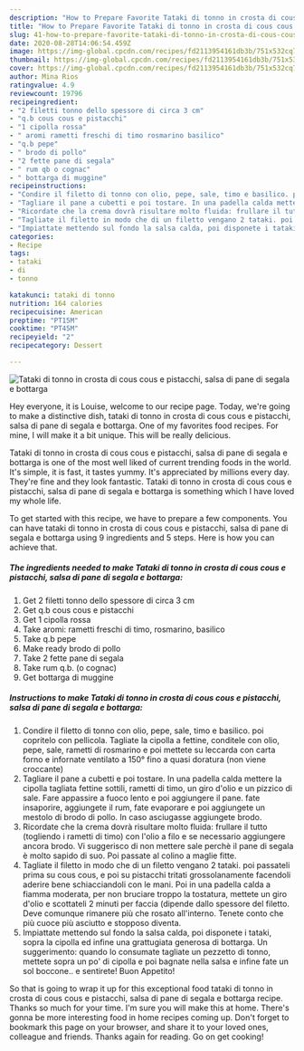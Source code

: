 ```yaml
---
description: "How to Prepare Favorite Tataki di tonno in crosta di cous cous e pistacchi, salsa di pane di segala e bottarga"
title: "How to Prepare Favorite Tataki di tonno in crosta di cous cous e pistacchi, salsa di pane di segala e bottarga"
slug: 41-how-to-prepare-favorite-tataki-di-tonno-in-crosta-di-cous-cous-e-pistacchi-salsa-di-pane-di-segala-e-bottarga
date: 2020-08-28T14:06:54.459Z
image: https://img-global.cpcdn.com/recipes/fd2113954161db3b/751x532cq70/tataki-di-tonno-in-crosta-di-cous-cous-e-pistacchi-salsa-di-pane-di-segala-e-bottarga-recipe-main-photo.jpg
thumbnail: https://img-global.cpcdn.com/recipes/fd2113954161db3b/751x532cq70/tataki-di-tonno-in-crosta-di-cous-cous-e-pistacchi-salsa-di-pane-di-segala-e-bottarga-recipe-main-photo.jpg
cover: https://img-global.cpcdn.com/recipes/fd2113954161db3b/751x532cq70/tataki-di-tonno-in-crosta-di-cous-cous-e-pistacchi-salsa-di-pane-di-segala-e-bottarga-recipe-main-photo.jpg
author: Mina Rios
ratingvalue: 4.9
reviewcount: 19796
recipeingredient:
- "2 filetti tonno dello spessore di circa 3 cm"
- "q.b cous cous e pistacchi"
- "1 cipolla rossa"
- " aromi rametti freschi di timo rosmarino basilico"
- "q.b pepe"
- " brodo di pollo"
- "2 fette pane di segala"
- " rum qb o cognac"
- " bottarga di muggine"
recipeinstructions:
- "Condire il filetto di tonno con olio, pepe, sale, timo e basilico. poi copritelo con pellicola. Tagliate la cipolla a fettine, conditele con olio, pepe, sale, rametti di rosmarino e poi mettete su leccarda con carta forno e infornate ventilato a 150° fino a quasi doratura (non viene croccante)"
- "Tagliare il pane a cubetti e poi tostare. In una padella calda mettere la cipolla tagliata fettine sottili, rametti di timo, un giro d&#39;olio e un pizzico di sale. Fare appassire a fuoco lento e poi aggiungere il pane. fate insaporire, aggiungete il rum, fate evaporare e poi aggiungete un mestolo di brodo di pollo. In caso asciugasse aggiungete brodo."
- "Ricordate che la crema dovrà risultare molto fluida: frullare il tutto (togliendo i rametti di timo) con l&#39;olio a filo e se necessario aggiungere ancora brodo. Vi suggerisco di non mettere sale perchè il pane di segala è molto sapido di suo. Poi passate al colino a maglie fitte."
- "Tagliate il filetto in modo che di un filetto vengano 2 tataki. poi passateli prima su cous cous, e poi su pistacchi tritati grossolanamente facendoli aderire bene schiacciandoli con le mani. Poi in una padella calda a fiamma moderata, per non bruciare troppo la tostatura, mettete un giro d&#39;olio e scottateli 2 minuti per faccia (dipende dallo spessore del filetto. Deve comunque rimanere più che rosato all&#39;interno. Tenete conto che più cuoce più asciutto e stopposo diventa."
- "Impiattate mettendo sul fondo la salsa calda, poi disponete i tataki, sopra la cipolla ed infine una grattugiata generosa di bottarga. Un suggerimento: quando lo consumate tagliate un pezzetto di tonno, mettete sopra un po&#39; di cipolla e poi bagnate nella salsa e infine fate un sol boccone.. e sentirete! Buon Appetito!"
categories:
- Recipe
tags:
- tataki
- di
- tonno

katakunci: tataki di tonno 
nutrition: 164 calories
recipecuisine: American
preptime: "PT15M"
cooktime: "PT45M"
recipeyield: "2"
recipecategory: Dessert

---
```



![Tataki di tonno in crosta di cous cous e pistacchi, salsa di pane di segala e bottarga](https://img-global.cpcdn.com/recipes/fd2113954161db3b/751x532cq70/tataki-di-tonno-in-crosta-di-cous-cous-e-pistacchi-salsa-di-pane-di-segala-e-bottarga-recipe-main-photo.jpg)

Hey everyone, it is Louise, welcome to our recipe page. Today, we're going to make a distinctive dish, tataki di tonno in crosta di cous cous e pistacchi, salsa di pane di segala e bottarga. One of my favorites food recipes. For mine, I will make it a bit unique. This will be really delicious.



Tataki di tonno in crosta di cous cous e pistacchi, salsa di pane di segala e bottarga is one of the most well liked of current trending foods in the world. It's simple, it is fast, it tastes yummy. It's appreciated by millions every day. They're fine and they look fantastic. Tataki di tonno in crosta di cous cous e pistacchi, salsa di pane di segala e bottarga is something which I have loved my whole life.


To get started with this recipe, we have to prepare a few components. You can have tataki di tonno in crosta di cous cous e pistacchi, salsa di pane di segala e bottarga using 9 ingredients and 5 steps. Here is how you can achieve that.

<!--inarticleads1-->

##### The ingredients needed to make Tataki di tonno in crosta di cous cous e pistacchi, salsa di pane di segala e bottarga:

1. Get 2 filetti tonno dello spessore di circa 3 cm
1. Get q.b cous cous e pistacchi
1. Get 1 cipolla rossa
1. Take  aromi: rametti freschi di timo, rosmarino, basilico
1. Take q.b pepe
1. Make ready  brodo di pollo
1. Take 2 fette pane di segala
1. Take  rum q.b. (o cognac)
1. Get  bottarga di muggine




<!--inarticleads2-->

##### Instructions to make Tataki di tonno in crosta di cous cous e pistacchi, salsa di pane di segala e bottarga:

1. Condire il filetto di tonno con olio, pepe, sale, timo e basilico. poi copritelo con pellicola. Tagliate la cipolla a fettine, conditele con olio, pepe, sale, rametti di rosmarino e poi mettete su leccarda con carta forno e infornate ventilato a 150° fino a quasi doratura (non viene croccante)
1. Tagliare il pane a cubetti e poi tostare. In una padella calda mettere la cipolla tagliata fettine sottili, rametti di timo, un giro d&#39;olio e un pizzico di sale. Fare appassire a fuoco lento e poi aggiungere il pane. fate insaporire, aggiungete il rum, fate evaporare e poi aggiungete un mestolo di brodo di pollo. In caso asciugasse aggiungete brodo.
1. Ricordate che la crema dovrà risultare molto fluida: frullare il tutto (togliendo i rametti di timo) con l&#39;olio a filo e se necessario aggiungere ancora brodo. Vi suggerisco di non mettere sale perchè il pane di segala è molto sapido di suo. Poi passate al colino a maglie fitte.
1. Tagliate il filetto in modo che di un filetto vengano 2 tataki. poi passateli prima su cous cous, e poi su pistacchi tritati grossolanamente facendoli aderire bene schiacciandoli con le mani. Poi in una padella calda a fiamma moderata, per non bruciare troppo la tostatura, mettete un giro d&#39;olio e scottateli 2 minuti per faccia (dipende dallo spessore del filetto. Deve comunque rimanere più che rosato all&#39;interno. Tenete conto che più cuoce più asciutto e stopposo diventa.
1. Impiattate mettendo sul fondo la salsa calda, poi disponete i tataki, sopra la cipolla ed infine una grattugiata generosa di bottarga. Un suggerimento: quando lo consumate tagliate un pezzetto di tonno, mettete sopra un po&#39; di cipolla e poi bagnate nella salsa e infine fate un sol boccone.. e sentirete! Buon Appetito!




So that is going to wrap it up for this exceptional food tataki di tonno in crosta di cous cous e pistacchi, salsa di pane di segala e bottarga recipe. Thanks so much for your time. I'm sure you will make this at home. There's gonna be more interesting food in home recipes coming up. Don't forget to bookmark this page on your browser, and share it to your loved ones, colleague and friends. Thanks again for reading. Go on get cooking!
